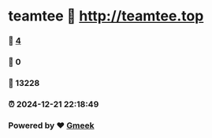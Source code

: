 # teamtee :link: http://teamtee.top 
### :page_facing_up: [4](http://teamtee.top/tag.html) 
### :speech_balloon: 0 
### :hibiscus: 13228 
### :alarm_clock: 2024-12-21 22:18:49 
### Powered by :heart: [Gmeek](https://github.com/Meekdai/Gmeek)
